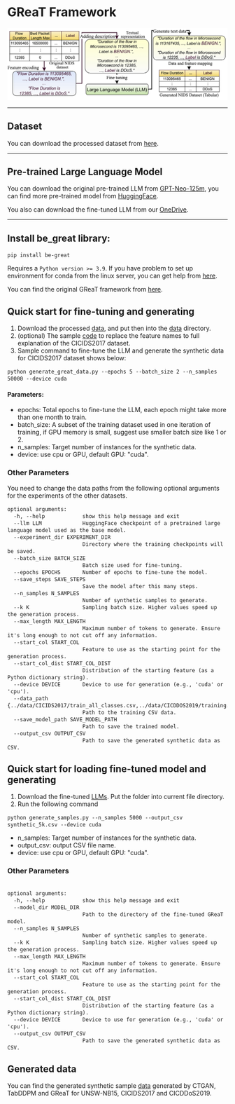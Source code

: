 # GReaT Framework

![LLM data generation](GReaT_Evaluation.jpg)

---
## Dataset
You can download the processed dataset from [here](https://eltnmsu-my.sharepoint.com/:f:/g/personal/hcao_nmsu_edu/Etuw1nXMxgZAixSU405NdEkBsNo8AVsR2X41lfv1gDD4yA?e=Aec8dD).

---

## Pre-trained Large Language Model

You can download the original pre-trained LLM from [GPT-Neo-125m](https://huggingface.co/EleutherAI/gpt-neo-125m/tree/main), you can find more pre-trained model from [HuggingFace](https://huggingface.co/).

You also can download the fine-tuned LLM from our [OneDrive](https://eltnmsu-my.sharepoint.com/:f:/g/personal/hcao_nmsu_edu/EhTZWB27vSJLi1zSXNeQDlcBXBusi7XVo41Rjo3SC0brVQ?e=MPnxrB).

---

## Install be_great library:
```aiignore
pip install be-great
```
Requires a `Python version >= 3.9`. If you have problem to set up environment for conda from the linux server, you can get help from [here](https://github.com/JiefeiLiu/Federated_learning_env_set_up). 

You can find the original GReaT framework from [here](https://github.com/tabularis-ai/be_great).

## Quick start for fine-tuning and generating
1. Download the processed [data](https://eltnmsu-my.sharepoint.com/:f:/g/personal/hcao_nmsu_edu/Etuw1nXMxgZAixSU405NdEkBsNo8AVsR2X41lfv1gDD4yA?e=1fG78t), and put then into the [data](https://github.com/gongwolf/NID-GPT/tree/main/data) directory. 
2. (optional) The sample [code](https://github.com/gongwolf/NID-GPT/blob/main/data_process/CICIDS2017_change_column_names1.ipynb) to replace the feature names to full explanation of the CICIDS2017 dataset.
3. Sample command to fine-tune the LLM and generate the synthetic data for CICIDS2017 dataset shows below:

```aiignore
python generate_great_data.py --epochs 5 --batch_size 2 --n_samples 50000 --device cuda

```
#### Parameters:
- epochs: Total epochs to fine-tune the LLM, each epoch might take more than one month to train. 
- batch_size: A subset of the training dataset used in one iteration of training, if GPU memory is small, suggest use smaller batch size like 1 or 2. 
- n_samples: Target number of instances for the synthetic data.
- device: use cpu or GPU, default GPU: "cuda". 


### Other Parameters
You need to change the data paths from the following optional arguments for the experiments of the other datasets. 
```aiignore
optional arguments:
  -h, --help            show this help message and exit
  --llm LLM             HuggingFace checkpoint of a pretrained large language model used as the base model.
  --experiment_dir EXPERIMENT_DIR
                        Directory where the training checkpoints will be saved.
  --batch_size BATCH_SIZE
                        Batch size used for fine-tuning.
  --epochs EPOCHS       Number of epochs to fine-tune the model.
  --save_steps SAVE_STEPS
                        Save the model after this many steps.
  --n_samples N_SAMPLES
                        Number of synthetic samples to generate.
  --k K                 Sampling batch size. Higher values speed up the generation process.
  --max_length MAX_LENGTH
                        Maximum number of tokens to generate. Ensure it's long enough to not cut off any information.
  --start_col START_COL
                        Feature to use as the starting point for the generation process.
  --start_col_dist START_COL_DIST
                        Distribution of the starting feature (as a Python dictionary string).
  --device DEVICE       Device to use for generation (e.g., 'cuda' or 'cpu').
  --data_path {../data/CICIDS2017/train_all_classes.csv,../data/CICDDOS2019/training.csv,../data/UNSW/train_all_classes.csv}
                        Path to the training CSV data.
  --save_model_path SAVE_MODEL_PATH
                        Path to save the trained model.
  --output_csv OUTPUT_CSV
                        Path to save the generated synthetic data as CSV.
```

## Quick start for loading fine-tuned model and generating
1. Download the fine-tuned [LLMs](https://eltnmsu-my.sharepoint.com/:f:/g/personal/hcao_nmsu_edu/EhTZWB27vSJLi1zSXNeQDlcBXBusi7XVo41Rjo3SC0brVQ?e=MPnxrB). Put the folder into current file directory.
2. Run the following command 

```aiignore
python generate_samples.py --n_samples 5000 --output_csv synthetic_5k.csv --device cuda
```
- n_samples: Target number of instances for the synthetic data.
- output_csv: output CSV file name.
- device: use cpu or GPU, default GPU: "cuda". 

### Other Parameters
```aiignore

optional arguments:
  -h, --help            show this help message and exit
  --model_dir MODEL_DIR
                        Path to the directory of the fine-tuned GReaT model.
  --n_samples N_SAMPLES
                        Number of synthetic samples to generate.
  --k K                 Sampling batch size. Higher values speed up the generation process.
  --max_length MAX_LENGTH
                        Maximum number of tokens to generate. Ensure it's long enough to not cut off any information.
  --start_col START_COL
                        Feature to use as the starting point for the generation process.
  --start_col_dist START_COL_DIST
                        Distribution of the starting feature (as a Python dictionary string).
  --device DEVICE       Device to use for generation (e.g., 'cuda' or 'cpu').
  --output_csv OUTPUT_CSV
                        Path to save the generated synthetic data as CSV.
```


## Generated data
You can find the generated synthetic sample [data](https://eltnmsu-my.sharepoint.com/:f:/g/personal/hcao_nmsu_edu/EsWIEZ2UkjVEhriVpG3kvWwB80r-NyopUve1A7MaOmmGaA?e=omE0Rv) generated by CTGAN, TabDDPM and GReaT for UNSW-NB15, CICIDS2017 and CICDDoS2019.
